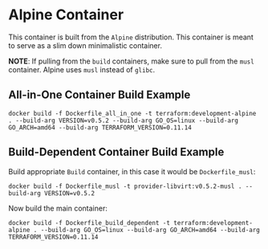# Alpine Container
This container is built from the `Alpine` distribution. This container is meant to serve as a slim down minimalistic 
container.

**NOTE**: If pulling from the `build` containers, make sure to pull from the `musl` container. Alpine uses `musl` instead
of `glibc`.


## All-in-One Container Build Example
```console
docker build -f Dockerfile_all_in_one -t terraform:development-alpine . --build-arg VERSION=v0.5.2 --build-arg GO_OS=linux --build-arg GO_ARCH=amd64 --build-arg TERRAFORM_VERSION=0.11.14
```


## Build-Dependent Container Build Example
Build appropriate `Build` container, in this case it would be `Dockerfile_musl`:

```cosnole
docker build -f Dockerfile_musl -t provider-libvirt:v0.5.2-musl . --build-arg VERSION=v0.5.2
```

Now build the main container:
```console
docker build -f Dockerfile_build_dependent -t terraform:development-alpine . --build-arg GO_OS=linux --build-arg GO_ARCH=amd64 --build-arg TERRAFORM_VERSION=0.11.14
```


